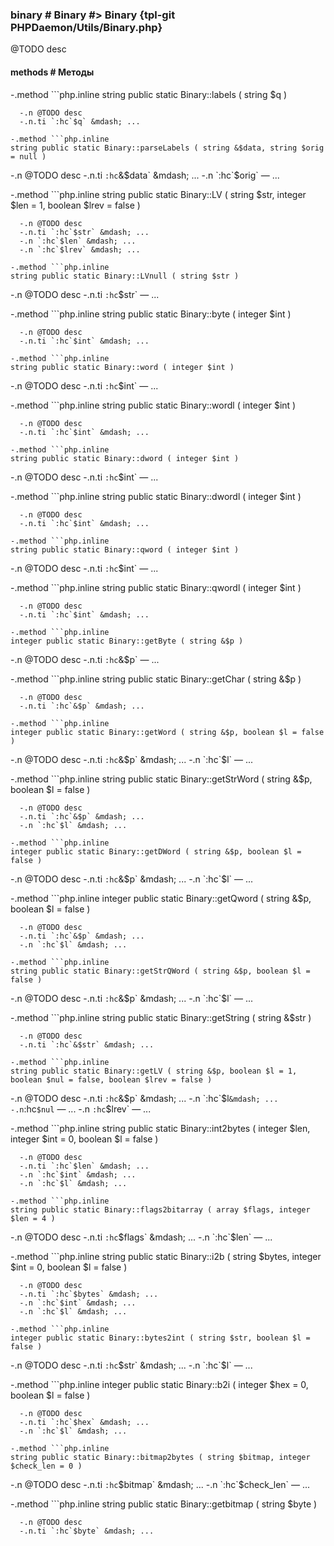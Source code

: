 ### binary # Binary #> Binary {tpl-git PHPDaemon/Utils/Binary.php}

@TODO desc

#### methods # Методы

 -.method ```php.inline
 string public static Binary::labels ( string $q )
 ```
   -.n @TODO desc
   -.n.ti `:hc`$q` &mdash; ...

 -.method ```php.inline
 string public static Binary::parseLabels ( string &$data, string $orig = null )
 ```
   -.n @TODO desc
   -.n.ti `:hc`&$data` &mdash; ...
   -.n `:hc`$orig` &mdash; ...

 -.method ```php.inline
 string public static Binary::LV ( string $str, integer $len = 1, boolean $lrev = false )
 ```
   -.n @TODO desc
   -.n.ti `:hc`$str` &mdash; ...
   -.n `:hc`$len` &mdash; ...
   -.n `:hc`$lrev` &mdash; ...

 -.method ```php.inline
 string public static Binary::LVnull ( string $str )
 ```
   -.n @TODO desc
   -.n.ti `:hc`$str` &mdash; ...

 -.method ```php.inline
 string public static Binary::byte ( integer $int )
 ```
   -.n @TODO desc
   -.n.ti `:hc`$int` &mdash; ...

 -.method ```php.inline
 string public static Binary::word ( integer $int )
 ```
   -.n @TODO desc
   -.n.ti `:hc`$int` &mdash; ...

 -.method ```php.inline
 string public static Binary::wordl ( integer $int )
 ```
   -.n @TODO desc
   -.n.ti `:hc`$int` &mdash; ...

 -.method ```php.inline
 string public static Binary::dword ( integer $int )
 ```
   -.n @TODO desc
   -.n.ti `:hc`$int` &mdash; ...

 -.method ```php.inline
 string public static Binary::dwordl ( integer $int )
 ```
   -.n @TODO desc
   -.n.ti `:hc`$int` &mdash; ...

 -.method ```php.inline
 string public static Binary::qword ( integer $int )
 ```
   -.n @TODO desc
   -.n.ti `:hc`$int` &mdash; ...

 -.method ```php.inline
 string public static Binary::qwordl ( integer $int )
 ```
   -.n @TODO desc
   -.n.ti `:hc`$int` &mdash; ...

 -.method ```php.inline
 integer public static Binary::getByte ( string &$p )
 ```
   -.n @TODO desc
   -.n.ti `:hc`&$p` &mdash; ...

 -.method ```php.inline
 string public static Binary::getChar ( string &$p )
 ```
   -.n @TODO desc
   -.n.ti `:hc`&$p` &mdash; ...

 -.method ```php.inline
 integer public static Binary::getWord ( string &$p, boolean $l = false )
 ```
   -.n @TODO desc
   -.n.ti `:hc`&$p` &mdash; ...
   -.n `:hc`$l` &mdash; ...

 -.method ```php.inline
 string public static Binary::getStrWord ( string &$p, boolean $l = false )
 ```
   -.n @TODO desc
   -.n.ti `:hc`&$p` &mdash; ...
   -.n `:hc`$l` &mdash; ...

 -.method ```php.inline
 integer public static Binary::getDWord ( string &$p, boolean $l = false )
 ```
   -.n @TODO desc
   -.n.ti `:hc`&$p` &mdash; ...
   -.n `:hc`$l` &mdash; ...

 -.method ```php.inline
 integer public static Binary::getQword ( string &$p, boolean $l = false )
 ```
   -.n @TODO desc
   -.n.ti `:hc`&$p` &mdash; ...
   -.n `:hc`$l` &mdash; ...

 -.method ```php.inline
 string public static Binary::getStrQWord ( string &$p, boolean $l = false )
 ```
   -.n @TODO desc
   -.n.ti `:hc`&$p` &mdash; ...
   -.n `:hc`$l` &mdash; ...

 -.method ```php.inline
 string public static Binary::getString ( string &$str )
 ```
   -.n @TODO desc
   -.n.ti `:hc`&$str` &mdash; ...

 -.method ```php.inline
 string public static Binary::getLV ( string &$p, boolean $l = 1, boolean $nul = false, boolean $lrev = false )
 ```
   -.n @TODO desc
   -.n.ti `:hc`&$p` &mdash; ...
   -.n `:hc`$l` &mdash; ...
   -.n `:hc`$nul` &mdash; ...
   -.n `:hc`$lrev` &mdash; ...

 -.method ```php.inline
 string public static Binary::int2bytes ( integer $len, integer $int = 0, boolean $l = false )
 ```
   -.n @TODO desc
   -.n.ti `:hc`$len` &mdash; ...
   -.n `:hc`$int` &mdash; ...
   -.n `:hc`$l` &mdash; ...

 -.method ```php.inline
 string public static Binary::flags2bitarray ( array $flags, integer $len = 4 )
 ```
   -.n @TODO desc
   -.n.ti `:hc`$flags` &mdash; ...
   -.n `:hc`$len` &mdash; ...

 -.method ```php.inline
 string public static Binary::i2b ( string $bytes, integer $int = 0, boolean $l = false )
 ```
   -.n @TODO desc
   -.n.ti `:hc`$bytes` &mdash; ...
   -.n `:hc`$int` &mdash; ...
   -.n `:hc`$l` &mdash; ...

 -.method ```php.inline
 integer public static Binary::bytes2int ( string $str, boolean $l = false )
 ```
   -.n @TODO desc
   -.n.ti `:hc`$str` &mdash; ...
   -.n `:hc`$l` &mdash; ...

 -.method ```php.inline
 integer public static Binary::b2i ( integer $hex = 0, boolean $l = false )
 ```
   -.n @TODO desc
   -.n.ti `:hc`$hex` &mdash; ...
   -.n `:hc`$l` &mdash; ...

 -.method ```php.inline
 string public static Binary::bitmap2bytes ( string $bitmap, integer $check_len = 0 )
 ```
   -.n @TODO desc
   -.n.ti `:hc`$bitmap` &mdash; ...
   -.n `:hc`$check_len` &mdash; ...

 -.method ```php.inline
 string public static Binary::getbitmap ( string $byte )
 ```
   -.n @TODO desc
   -.n.ti `:hc`$byte` &mdash; ...
